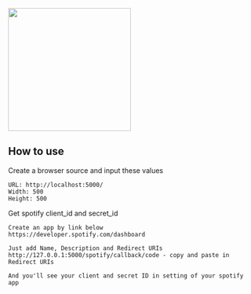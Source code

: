 <img src="preveiw.gif" width="250" height="250" />

## How to use

Create a browser source and input these values
```
URL: http://localhost:5000/
Width: 500
Height: 500
```

Get spotify client_id and secret_id 
```
Create an app by link below
https://developer.spotify.com/dashboard

Just add Name, Description and Redirect URIs
http://127.0.0.1:5000/spotify/callback/code - copy and paste in Redirect URIs

And you'll see your client and secret ID in setting of your spotify app 
```